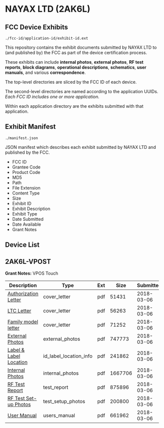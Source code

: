 # NAYAX LTD (2AK6L)
## FCC Device Exhibits

```
./fcc-id/application-id/exhibit-id.ext
```

This repository contains the exhibit documents submitted by NAYAX LTD to (and published by) the FCC as part of the device certification process.

These exhibits can include **internal photos**, **external photos**, **RF test reports**, **block diagrams**, **operational descriptions**, **schematics**, **user manuals**, and various **correspondence**.

The top-level directories are sliced by the FCC ID of each device.

The second-level directories are named according to the application UUIDs. *Each FCC ID includes one or more application.*

Within each application directory are the exhibits submitted with that application. 

## Exhibit Manifest

```
./manifest.json
```

JSON manifest which describes each exhibit submitted by NAYAX LTD and published by the FCC.

- FCC ID
- Grantee Code
- Product Code
- MD5
- Path
- File Extension
- Content Type
- Size
- Exhibit ID
- Exhibit Description
- Exhibit Type
- Date Submitted
- Date Available
- Grant Notes

## Device List
## 2AK6L-VPOST
**Grant Notes:** VPOS Touch

| Description | Type | Ext | Size | Submitted | Available |
| ----------- | ---- | --- | ---- | --------- | --------- |
| [Authorization Letter](2AK6L-VPOST/67e107271137124505d68df8465cca4f/3770067.pdf) | cover_letter | pdf | 51431 | 2018-03-06 | 2018-03-06 |
| [LTC Letter](2AK6L-VPOST/67e107271137124505d68df8465cca4f/3770068.pdf) | cover_letter | pdf | 56263 | 2018-03-06 | 2018-03-06 |
| [Family model letter](2AK6L-VPOST/67e107271137124505d68df8465cca4f/3770069.pdf) | cover_letter | pdf | 71252 | 2018-03-06 | 2018-03-06 |
| [External Photos](2AK6L-VPOST/67e107271137124505d68df8465cca4f/3770070.pdf) | external_photos | pdf | 747773 | 2018-03-06 | 2018-03-06 |
| [Label & Label Location](2AK6L-VPOST/67e107271137124505d68df8465cca4f/3770071.pdf) | id_label_location_info | pdf | 241862 | 2018-03-06 | 2018-03-06 |
| [Internal Photos](2AK6L-VPOST/67e107271137124505d68df8465cca4f/3770072.pdf) | internal_photos | pdf | 1667706 | 2018-03-06 | 2018-03-06 |
| [RF Test Report](2AK6L-VPOST/67e107271137124505d68df8465cca4f/3770075.pdf) | test_report | pdf | 875896 | 2018-03-06 | 2018-03-06 |
| [RF Test Set-up Photos](2AK6L-VPOST/67e107271137124505d68df8465cca4f/3770076.pdf) | test_setup_photos | pdf | 200800 | 2018-03-06 | 2018-03-06 |
| [User Manual](2AK6L-VPOST/67e107271137124505d68df8465cca4f/3770077.pdf) | users_manual | pdf | 661962 | 2018-03-06 | 2018-03-06 |
